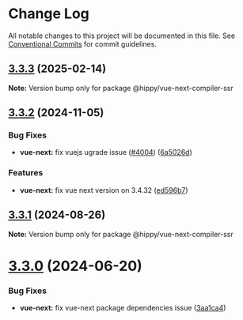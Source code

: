 # Change Log

All notable changes to this project will be documented in this file.
See [Conventional Commits](https://conventionalcommits.org) for commit guidelines.

## [3.3.3](https://github.com/Tencent/Hippy/compare/3.3.3-rc.0...3.3.3) (2025-02-14)

**Note:** Version bump only for package @hippy/vue-next-compiler-ssr





## [3.3.2](https://github.com/Tencent/Hippy/compare/3.3.2-rc.3...3.3.2) (2024-11-05)


### Bug Fixes

* **vue-next:** fix vuejs ugrade issue ([#4004](https://github.com/Tencent/Hippy/issues/4004)) ([6a5026d](https://github.com/Tencent/Hippy/commit/6a5026d66a635b05d5866ea91f270e9bec0cf21f))


### Features

* **vue-next:** fix vue next version on 3.4.32 ([ed596b7](https://github.com/Tencent/Hippy/commit/ed596b7032c793b3f43437a42d09c64f1766265c))





## [3.3.1](https://github.com/Tencent/Hippy/compare/3.3.0...3.3.1) (2024-08-26)

**Note:** Version bump only for package @hippy/vue-next-compiler-ssr





# [3.3.0](https://github.com/Tencent/Hippy/compare/3.2.0...3.3.0) (2024-06-20)


### Bug Fixes

* **vue-next:** fix vue-next package dependencies issue ([3aa1ca4](https://github.com/Tencent/Hippy/commit/3aa1ca4b0562ceb34e858598bb7ae9625b4c7b31))
